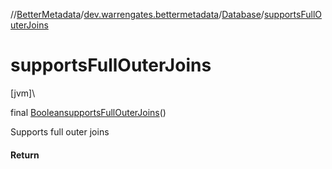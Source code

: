 //[BetterMetadata](../../../index.md)/[dev.warrengates.bettermetadata](../index.md)/[Database](index.md)/[supportsFullOuterJoins](supports-full-outer-joins.md)

# supportsFullOuterJoins

[jvm]\

final [Boolean](https://docs.oracle.com/javase/8/docs/api/java/lang/Boolean.html)[supportsFullOuterJoins](supports-full-outer-joins.md)()

Supports full outer joins

#### Return
